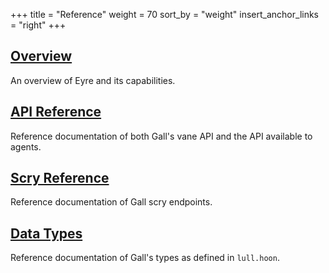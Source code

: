 +++
title = "Reference"
weight = 70
sort_by = "weight"
insert_anchor_links = "right"
+++

## [Overview](/reference/arvo/gall/gall)

An overview of Eyre and its capabilities.

## [API Reference](/reference/arvo/gall/gall-api)

Reference documentation of both Gall's vane API and the API available to
agents.

## [Scry Reference](/reference/arvo/gall/scry)

Reference documentation of Gall scry endpoints.

## [Data Types](/reference/arvo/gall/data-types)

Reference documentation of Gall's types as defined in `lull.hoon`.
